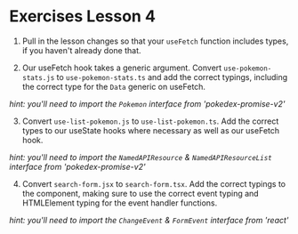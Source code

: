 # Exercises Lesson 4

1. Pull in the lesson changes so that your `useFetch` function includes types, if you haven't already done that.

2. Our useFetch hook takes a generic argument. Convert `use-pokemon-stats.js` to `use-pokemon-stats.ts` and add the correct typings, including the correct type for the `Data` generic on useFetch.

_hint: you'll need to import the `Pokemon` interface from 'pokedex-promise-v2'_

3. Convert `use-list-pokemon.js` to `use-list-pokemon.ts`. Add the correct types to our useState hooks where necessary as well as our useFetch hook.

_hint: you'll need to import the `NamedAPIResource` & `NamedAPIResourceList` interface from 'pokedex-promise-v2'_

4. Convert `search-form.jsx` to `search-form.tsx`. Add the correct typings to the component, making sure to use the correct event typing and HTMLElement typing for the event handler functions.

_hint: you'll need to import the `ChangeEvent` & `FormEvent` interface from 'react'_
